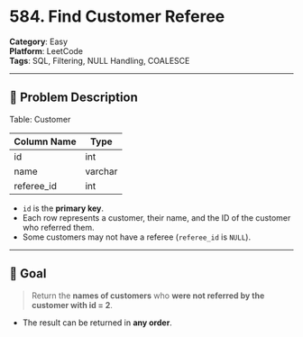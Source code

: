# 584. Find Customer Referee

**Category**: Easy  
**Platform**: LeetCode  
**Tags**: SQL, Filtering, NULL Handling, COALESCE

---

## 🧾 Problem Description

Table: Customer

| Column Name | Type    |
|-------------|---------|
| id          | int     |
| name        | varchar |
| referee_id  | int     |

- `id` is the **primary key**.
- Each row represents a customer, their name, and the ID of the customer who referred them.
- Some customers may not have a referee (`referee_id` is `NULL`).

---

## 🎯 Goal

> Return the **names of customers** who **were not referred by the customer with id = 2**.

- The result can be returned in **any order**.

